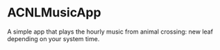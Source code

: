 # ACNLMusicApp
A simple app that plays the hourly music from animal crossing: new leaf depending on your system time.
